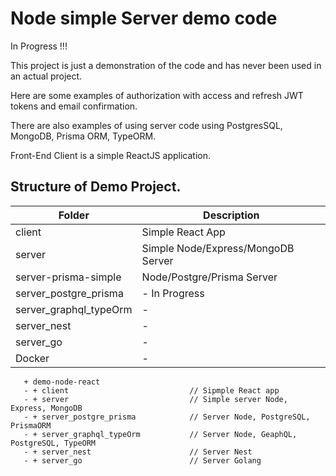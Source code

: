 # Node simple Server demo code
In Progress !!!

This project is just a demonstration of the code and has never been used in an actual project.

Here are some examples of authorization with access and refresh JWT tokens and email confirmation.

There are also examples of using server code using PostgresSQL, MongoDB, Prisma ORM, TypeORM.

Front-End Client is a simple ReactJS application.

## Structure of Demo Project.

| Folder                 | Description                        |
|------------------------|------------------------------------| 
| client                 | Simple React App                   |
| server                 | Simple Node/Express/MongoDB Server |
| server-prisma-simple   | Node/Postgre/Prisma Server         |
| server_postgre_prisma  | - In Progress                      |
| server_graphql_typeOrm | -                                  |
| server_nest            | -                                  |
| server_go              | -                                  |
| Docker                 | -                                  |


```
   + demo-node-react 
   - + client                           // Sipmple React app
   - + server                           // Simple server Node, Express, MongoDB       
   - + server_postgre_prisma            // Server Node, PostgreSQL, PrismaORM      
   - + server_graphql_typeOrm           // Server Node, GeaphQL, PostgreSQL, TypeORM
   - + server_nest                      // Server Nest
   - + server_go                        // Server Golang
```
